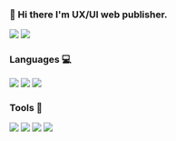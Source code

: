 ### 👋 Hi there I'm UX/UI web publisher.
<a href="mailto:0joofficial@mgail.com" target="_blank"><img src="https://img.shields.io/badge/wnekdns5015@gmail.com-black?style=flat-square&logo=Gmail&logoColor=white"/></a>   <img src="https://img.shields.io/badge/010.2638.3054-black?style=flat-square&logo=Tumblr&logoColor=white"/>


<h3>Languages 💻</h3>

<img src="https://img.shields.io/badge/HTML5-E34F26?style=flat-square&logo=HTML5&logoColor=white"/> <img src="https://img.shields.io/badge/CSS3-1572B6?style=flat-square&logo=CSS Wizardry&logoColor=white"/>  <img src="https://img.shields.io/badge/JavaScript-F7DF1E?style=flat-square&logo=JavaScript&logoColor=white"/>

<h3>Tools 🔨</h3>

<img src="https://img.shields.io/badge/sass-CC6699?style=flat-square&logo=SASS&logoColor=white"/> <img src="https://img.shields.io/badge/jQuery-0769AD?style=flat-square&logo=jQuery&logoColor=white"/> <img src="https://img.shields.io/badge/Git-F05032?style=flat-square&logo=Git&logoColor=white"/> <img src="https://img.shields.io/badge/Gulp-CF4647?style=flat-square&logo=Gulp&logoColor=white"/>




<!--
**dawoon-joo/dawoon-joo** is a ✨ _special_ ✨ repository because its `README.md` (this file) appears on your GitHub profile.

Here are some ideas to get you started:

- 🔭 I’m currently working on ...
- 🌱 I’m currently learning ...
- 👯 I’m looking to collaborate on ...
- 🤔 I’m looking for help with ...
- 💬 Ask me about ...
- 📫 How to reach me: ...
- 😄 Pronouns: ...
- ⚡ Fun fact: ...
-->
